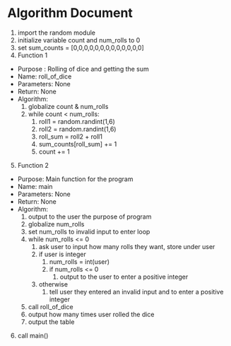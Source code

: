 # Algorithm Document

1. import the random module
2. initialize variable count and num_rolls to 0
3. set sum_counts = [0,0,0,0,0,0,0,0,0,0,0,0,0]
4. Function 1
* Purpose : Rolling of dice and getting the sum
* Name: roll_of_dice
* Parameters: None
* Return: None
* Algorithm:
  1. globalize count & num_rolls
  2. while count < num_rolls:
     1. roll1 = random.randint(1,6)
     2. roll2 = random.randint(1,6)
     3. roll_sum = roll2 + roll1
     4. sum_counts[roll_sum] += 1
     5. count += 1

5. Function 2
* Purpose: Main function for the program
* Name: main
* Parameters: None
* Return: None
* Algorithm:
  1. output to the user the purpose of program
  2. globalize num_rolls
  3. set num_rolls to invalid input to enter loop
  4. while num_rolls <= 0
     1. ask user to input how many rolls they want, store under user
     2. if user is integer
        1. num_rolls = int(user)
        2. if num_rolls <= 0
            1. output to the user to enter a positive integer
     3. otherwise
        1. tell user they entered an invalid input and to enter a positive integer
  5. call roll_of_dice
  6. output how many times user rolled the dice
  7. output the table

6. call main()